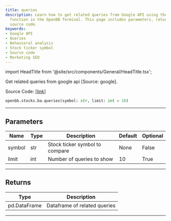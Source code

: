 ```yaml
---
title: queries
description: Learn how to get related queries from Google API using the `openbb.stocks.ba.queries`
  function in the OpenBB Terminal. This page includes parameters, return types, and
  source code.
keywords:
- Google API
- Queries
- Behavioral analysis
- Stock ticker symbol
- Source code
- Marketing SEO
---
```


import HeadTitle from '@site/src/components/General/HeadTitle.tsx';

<HeadTitle title="stocks.ba.queries - Reference | OpenBB SDK Docs" />

Get related queries from google api [Source: google].

Source Code: [[link](https://github.com/OpenBB-finance/OpenBBTerminal/tree/main/openbb_terminal/common/behavioural_analysis/google_model.py#L73)]

```python
openbb.stocks.ba.queries(symbol: str, limit: int = 10)
```

---

## Parameters

| Name | Type | Description | Default | Optional |
| ---- | ---- | ----------- | ------- | -------- |
| symbol | str | Stock ticker symbol to compare | None | False |
| limit | int | Number of queries to show | 10 | True |


---

## Returns

| Type | Description |
| ---- | ----------- |
| pd.DataFrame | Dataframe of related queries |
---
